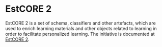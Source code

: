 # EstCORE 2
EstCORE 2 is a set of schema, classifiers and other artefacts, which are used to enrich learning materials and other objects related to learning in order to facilitate personalized learning. The initiative is documented at <a href=https://projektid.hitsa.ee/display/HAK/EstCORE+2>EstCORE 2</a>.
